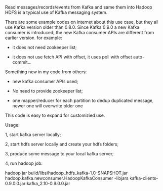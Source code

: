 Read messages/records/events from Kafka and same them into Hadoop HDFS is a typical use of Kafka messaging system. 

There are some example codes on internet about this use case, but they all use Kafka version older than 0.8.0. Since Kafka 0.9.0 a new Kafka consumer is introduced, the new Kafka consumer APIs are different from earlier version. for example:

 - it does not need zookeeper list;

 - it does not use fetch API with offset, it uses poll with offset auto-commit...

Something new in my code from others:

 - new kafka consumer APIs used;

 - No need to provide zookeeper list;

 - one mapper/reducer for each partition to dedup duplicated message, newer one will overwrite older one

This code is easy to expand for customizied use.

Usage:

1, start kafka server locally;

2, start hdfs server locally and create your hdfs folders;

3, produce some message to your local kafka server;

4, run hadoop job:

   hadoop jar build/libs/hadoop_hdfs_kafka-1.0-SNAPSHOT.jar hadoop.kafka.newconsumer.HadoopKafkaConsumer -libjars kafka-clients-0.9.0.0.jar:kafka_2.10-0.9.0.0.jar

